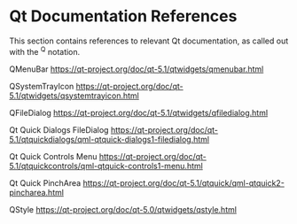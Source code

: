 # Qt Documentation References

This section contains references to relevant Qt documentation, as called out with the <sup>Q</sup> notation.

QMenuBar
https://qt-project.org/doc/qt-5.1/qtwidgets/qmenubar.html

QSystemTrayIcon
https://qt-project.org/doc/qt-5.1/qtwidgets/qsystemtrayicon.html

QFileDialog
https://qt-project.org/doc/qt-5.1/qtwidgets/qfiledialog.html

Qt Quick Dialogs FileDialog
https://qt-project.org/doc/qt-5.1/qtquickdialogs/qml-qtquick-dialogs1-filedialog.html

Qt Quick Controls Menu
https://qt-project.org/doc/qt-5.1/qtquickcontrols/qml-qtquick-controls1-menu.html

Qt Quick PinchArea
https://qt-project.org/doc/qt-5.1/qtquick/qml-qtquick2-pincharea.html

QStyle
https://qt-project.org/doc/qt-5.0/qtwidgets/qstyle.html

